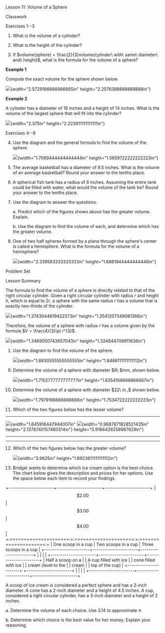 Lesson 11: Volume of a Sphere

Classwork

Exercises 1--3

1.  What is the volume of a cylinder?

2.  What is the height of the cylinder?

3.  If
    $volume(sphere) = \frac{2}{3}volume(cylinder\ with\ same\ diameter\ and\ height)$,
    what is the formula for the volume of a sphere?

**Example 1**

Compute the exact volume for the sphere shown below.

![](.\grade8lessonsmd\media/media/image1.png){width="2.5729166666666665in"
height="2.2576388888888888in"}

**Example 2**

A cylinder has a diameter of $16$ inches and a height of $14$ inches.
What is the volume of the largest sphere that will fit into the
cylinder?

![](.\grade8lessonsmd\media/media/image2.png){width="2.375in"
height="2.223611111111111in"}

Exercises 4--8

4.  Use the diagram and the general formula to find the volume of the
    sphere.

    ![](.\grade8lessonsmd\media/media/image3.png){width="1.7069444444444444in"
    height="1.5659722222222223in"}

5.  The average basketball has a diameter of $9.5$ inches. What is the
    volume of an average basketball? Round your answer to the tenths
    place.

6.  A spherical fish tank has a radius of $8$ inches. Assuming the
    entire tank could be filled with water, what would the volume of the
    tank be? Round your answer to the tenths place.

7.  Use the diagram to answer the questions.

    a.  Predict which of the figures shown above has the greater volume.
        Explain.

    b.  Use the diagram to find the volume of each, and determine which
        has the greater volume.

8.  One of two half spheres formed by a plane through the sphere's
    center is called a hemisphere. What is the formula for the volume of
    a hemisphere?

    ![](.\grade8lessonsmd\media/media/image8.png){width="2.339583333333333in"
    height="1.6881944444444446in"}

Problem Set

Lesson Summary

The formula to find the volume of a sphere is directly related to that
of the right circular cylinder. Given a right circular cylinder with
radius $r$ and height $h$, which is equal to $2r$, a sphere with the
same radius $r$ has a volume that is exactly two-thirds of the cylinder.

![](.\grade8lessonsmd\media/media/image9.png){width="1.3743044619422573in"
height="1.3541207349081366in"}

Therefore, the volume of a sphere with radius $r$ has a volume given by
the formula $V = \frac{4}{3}\pi r^{3}$.

![](.\grade8lessonsmd\media/media/image10.png){width="1.3469050743657043in"
height="1.324844706911636in"}

1.  Use the diagram to find the volume of the sphere.

    ![](.\grade8lessonsmd\media/media/image11.png){width="1.8930555555555555in"
    height="1.8486111111111112in"}

<!-- -->

9.  Determine the volume of a sphere with diameter $9\ $mm, shown below.

    ![](.\grade8lessonsmd\media/media/image12.png){width="1.7152777777777777in"
    height="1.6354166666666667in"}

10. Determine the volume of a sphere with diameter $22\ $in.$,$ shown
    below.

    ![](.\grade8lessonsmd\media/media/image13.png){width="1.7979166666666666in"
    height="1.7534722222222223in"}

11. Which of the two figures below has the lesser volume?

  ----------------------------------------------------------------------------------------------------------------------------------------------------------
  ![](.\grade8lessonsmd\media/media/image14.png){width="1.645916447944007in"   ![](.\grade8lessonsmd\media/media/image15.png){width="0.9687871828521435in"
  height="2.1378740157480314in"}                                               height="0.9186428258967629in"}
  ---------------------------------------------------------------------------- -----------------------------------------------------------------------------

  ----------------------------------------------------------------------------------------------------------------------------------------------------------

12. Which of the two figures below has the greater volume?

    ![](.\grade8lessonsmd\media/media/image16.png){width="3.9625in"
    height="1.8923611111111112in"}

13. Bridget wants to determine which ice cream option is the best
    choice. The chart below gives the description and prices for her
    options. Use the space below each item to record your findings.

+-----------------------+-----------------------+-----------------------+
| $$\$ 2.00$$           | $$\$ 3.00$$           | $$\$ 4.00$$           |
+:=====================:+:=====================:+:=====================:+
| One scoop in a cup    | Two scoops in a cup   | Three scoops in a cup |
+-----------------------+-----------------------+-----------------------+
|                       |                       |                       |
+-----------------------+-----------------------+-----------------------+
| Half a scoop on a     |                       | A cup filled with ice |
| cone filled with ice  |                       | cream (level to the   |
| cream                 |                       | top of the cup)       |
+-----------------------+                       +-----------------------+
|                       |                       |                       |
+-----------------------+-----------------------+-----------------------+

A scoop of ice cream is considered a perfect sphere and has a $2$-inch
diameter. A cone has a $2$-inch diameter and a height of $4.5$ inches. A
cup, considered a right circular cylinder, has a $3$-inch diameter and a
height of $2$ inches.

a.  Determine the volume of each choice. Use $3.14$ to
    approximate$\ \pi$.

b.  Determine which choice is the best value for her money. Explain your
    reasoning.
